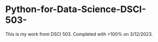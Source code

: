 # Python-for-Data-Science-DSCI-503-
This is my work from DSCI 503. Completed with >100% on 3/12/2023.
